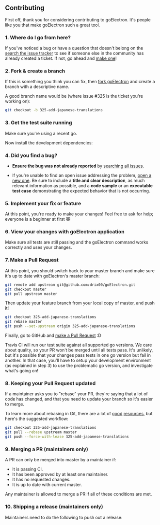 ## Contributing

First off, thank you for considering contributing to goElectron. It's people
like you that make goElectron such a great tool.

### 1. Where do I go from here?

If you've noticed a bug or have a question that doesn't belong on the
[search the issue tracker](https://github.com/drix00/goElectron/issues?q=)
to see if someone else in the community has already created a ticket.
If not, go ahead and [make one](https://github.com/drix00/goElectron/issues/new)!

### 2. Fork & create a branch

If this is something you think you can fix, then
[fork goElectron](https://help.github.com/articles/fork-a-repo)
and create a branch with a descriptive name.

A good branch name would be (where issue #325 is the ticket you're working on):

```sh
git checkout -b 325-add-japanese-translations
```

### 3. Get the test suite running

Make sure you're using a recent go.

Now install the development dependencies:

### 4. Did you find a bug?

* **Ensure the bug was not already reported** by [searching all
  issues](https://github.com/drix00/goElectron/issues?q=).

* If you're unable to find an open issue addressing the problem, [open a new
  one](https://github.com/drix00/goElectron/issues/new).  Be sure to
  include a **title and clear description**, as much relevant information as
  possible, and a **code sample** or an **executable test case** demonstrating
  the expected behavior that is not occurring.

<!--* If possible, use the relevant bug report templates to create the issue.
  Simply copy the content of the appropriate template into a .rb file, make the
  necessary changes to demonstrate the issue, and **paste the content into the
  issue description**:
  * [**ActiveAdmin** master
    issues](https://github.com/activeadmin/activeadmin/blob/master/lib/bug_report_templates/active_admin_master.rb)
-->
### 5. Implement your fix or feature

At this point, you're ready to make your changes! Feel free to ask for help;
everyone is a beginner at first :smile_cat:

### 6. View your changes with goElectron application

Make sure all tests are still passing and the goElectron command works correctly
and uses your changes.

### 7. Make a Pull Request

At this point, you should switch back to your master branch and make sure it's
up to date with goElectron's master branch:

```sh
git remote add upstream git@github.com:drix00/goElectron.git
git checkout master
git pull upstream master
```

Then update your feature branch from your local copy of master, and push it!

```sh
git checkout 325-add-japanese-translations
git rebase master
git push --set-upstream origin 325-add-japanese-translations
```

Finally, go to GitHub and
[make a Pull Request](https://help.github.com/articles/creating-a-pull-request)
:D

Travis CI will run our test suite against all supported go versions. We care
about quality, so your PR won't be merged until all tests pass. It's unlikely,
but it's possible that your changes pass tests in one go version but fail in
another. In that case, you'll have to setup your development environment (as
explained in step 3) to use the problematic go version, and investigate
what's going on!

### 8. Keeping your Pull Request updated

If a maintainer asks you to "rebase" your PR, they're saying that a lot of code
has changed, and that you need to update your branch so it's easier to merge.

To learn more about rebasing in Git, there are a lot of
[good](http://git-scm.com/book/en/Git-Branching-Rebasing)
[resources](https://help.github.com/articles/interactive-rebase),
but here's the suggested workflow:

```sh
git checkout 325-add-japanese-translations
git pull --rebase upstream master
git push --force-with-lease 325-add-japanese-translations
```

### 9. Merging a PR (maintainers only)

A PR can only be merged into master by a maintainer if:

* It is passing CI.
* It has been approved by at least one maintainer.
* It has no requested changes.
* It is up to date with current master.

Any maintainer is allowed to merge a PR if all of these conditions are
met.

### 10. Shipping a release (maintainers only)

Maintainers need to do the following to push out a release:
<!-- 
TODO write this subsection.
* Make sure all pull requests are in and that changelog is current
* Update `version` file and changelog with new version number
* Create a stable branch for that release:

  ```sh
  git checkout master
  git fetch activeadmin
  git rebase activeadmin/master
  # If the release is 2.1.x then this should be: 2-1-stable
  git checkout -b N-N-stable
  git push activeadmin N-N-stable:N-N-stable
  ```

* `bundle exec rake release`
-->
